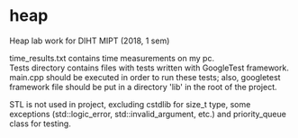 # heap
Heap lab work for DIHT MIPT (2018, 1 sem)

time_results.txt contains time measurements on my pc.<br>
Tests directory contains files with tests written with
GoogleTest framework. main.cpp should be executed in order
to run these tests; also, googletest framework file should
 be put in a directory 'lib' in the root of the project.

STL is not used in project, excluding cstdlib for
size_t type, some exceptions (std::logic_error,
std::invalid_argument, etc.) and priority_queue class for testing.